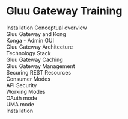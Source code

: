 # Gluu Gateway Training

Installation
Conceptual overview  
Gluu Gateway and Kong  
Konga - Admin GUI  
Gluu Gateway Architecture  
Technology Stack  
Gluu Gateway Caching  
Gluu Gateway Management  
Securing REST Resources  
  Consumer Modes  
  API Security  
Working Modes   
  OAuth mode  
  UMA mode    
Installation  
